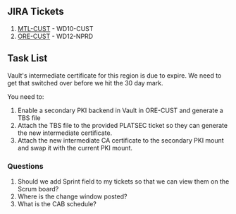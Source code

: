 ## JIRA Tickets
1. [MTL-CUST](https://jira2.workday.com/browse/IPCE-127) - WD10-CUST
2. [ORE-CUST](https://jira2.workday.com/browse/IPCE-126) - WD12-NPRD
## Task List
Vault's intermediate certificate for this region is due to expire. We need to get that switched over before we hit the 30 day mark.

You need to:
1. Enable a secondary PKI backend in Vault in ORE-CUST and generate a TBS file
2. Attach the TBS file to the provided PLATSEC ticket so they can generate the new intermediate certificate.
3. Attach the new intermediate CA certificate to the secondary PKI mount and swap it with the current PKI mount.

### Questions
1. Should we add Sprint field to my tickets so that we can view them on the Scrum board?
2. Where is the change window posted?
3. What is the CAB schedule?